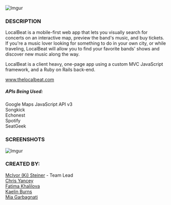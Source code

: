 ![Imgur](http://i.imgur.com/3LCVrWi.png)
  
### DESCRIPTION
LocalBeat is a mobile-first web app that lets you visually search for concerts on an interactive map, preview the band's music, and buy tickets. If you're a music lover looking for something to do in your own city, or while traveling, LocalBeat will allow you to find your favorite bands' shows and discover new music along the way.

LocalBeat is a client heavy, one-page app using a custom MVC JavaScript framework, and a Ruby on Rails back-end.

<a href="http://www.thelocalbeat.com/" target="_blank">www.thelocalbeat.com</a>

##### APIs Being Used:
Google Maps JavaScript API v3  
Songkick  
Echonest  
Spotify  
SeatGeek 

### SCREENSHOTS
![Imgur](http://i.imgur.com/8i6HhEK.png)

### CREATED BY:
<a href="https://github.com/mcivorsteiner" target="_blank">McIvor (Ki) Steiner</a> - Team Lead  
<a href="https://github.com/cyancey" target="_blank">Chris Yancey</a>  
<a href="https://github.com/timoshka88" target="_blank">Fatima Khalilova</a>   
<a href="https://github.com/kaelinbu" target="_blank">Kaelin Burns</a>  
<a href="https://github.com/fgarbagnati" target="_blank">Mia Garbagnati</a>  
 
